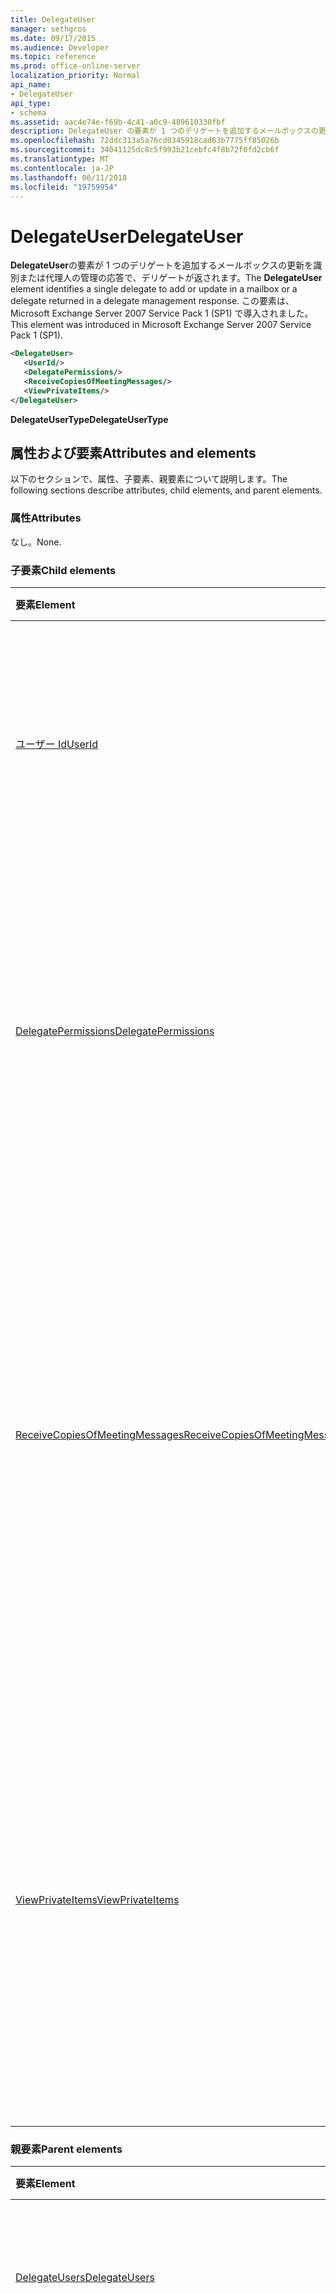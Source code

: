 ```yaml
---
title: DelegateUser
manager: sethgros
ms.date: 09/17/2015
ms.audience: Developer
ms.topic: reference
ms.prod: office-online-server
localization_priority: Normal
api_name:
- DelegateUser
api_type:
- schema
ms.assetid: aac4e74e-f69b-4c41-a0c9-489610330fbf
description: DelegateUser の要素が 1 つのデリゲートを追加するメールボックスの更新を識別または代理人の管理の応答で、デリゲートが返されます。 この要素は、Microsoft Exchange Server 2007 Service Pack 1 (SP1) で導入されました。
ms.openlocfilehash: 72ddc313a5a76cd0345918cad63b7775ff85026b
ms.sourcegitcommit: 34041125dc8c5f993b21cebfc4f8b72f0fd2cb6f
ms.translationtype: MT
ms.contentlocale: ja-JP
ms.lasthandoff: 06/11/2018
ms.locfileid: "19759954"
---
```

# <a name="delegateuser"></a><span data-ttu-id="ac677-104">DelegateUser</span><span class="sxs-lookup"><span data-stu-id="ac677-104">DelegateUser</span></span>

<span data-ttu-id="ac677-105">**DelegateUser**の要素が 1 つのデリゲートを追加するメールボックスの更新を識別または代理人の管理の応答で、デリゲートが返されます。</span><span class="sxs-lookup"><span data-stu-id="ac677-105">The **DelegateUser** element identifies a single delegate to add or update in a mailbox or a delegate returned in a delegate management response.</span></span> <span data-ttu-id="ac677-106">この要素は、Microsoft Exchange Server 2007 Service Pack 1 (SP1) で導入されました。</span><span class="sxs-lookup"><span data-stu-id="ac677-106">This element was introduced in Microsoft Exchange Server 2007 Service Pack 1 (SP1).</span></span> 
  
```xml
<DelegateUser>
   <UserId/>
   <DelegatePermissions/>
   <ReceiveCopiesOfMeetingMessages/>
   <ViewPrivateItems/>
</DelegateUser>
```

<span data-ttu-id="ac677-107">**DelegateUserType**</span><span class="sxs-lookup"><span data-stu-id="ac677-107">**DelegateUserType**</span></span>

## <a name="attributes-and-elements"></a><span data-ttu-id="ac677-108">属性および要素</span><span class="sxs-lookup"><span data-stu-id="ac677-108">Attributes and elements</span></span>

<span data-ttu-id="ac677-109">以下のセクションで、属性、子要素、親要素について説明します。</span><span class="sxs-lookup"><span data-stu-id="ac677-109">The following sections describe attributes, child elements, and parent elements.</span></span>
  
### <a name="attributes"></a><span data-ttu-id="ac677-110">属性</span><span class="sxs-lookup"><span data-stu-id="ac677-110">Attributes</span></span>

<span data-ttu-id="ac677-111">なし。</span><span class="sxs-lookup"><span data-stu-id="ac677-111">None.</span></span>
  
### <a name="child-elements"></a><span data-ttu-id="ac677-112">子要素</span><span class="sxs-lookup"><span data-stu-id="ac677-112">Child elements</span></span>

|<span data-ttu-id="ac677-113">**要素**</span><span class="sxs-lookup"><span data-stu-id="ac677-113">**Element**</span></span>|<span data-ttu-id="ac677-114">**説明**</span><span class="sxs-lookup"><span data-stu-id="ac677-114">**Description**</span></span>|
|:-----|:-----|
|[<span data-ttu-id="ac677-115">ユーザー Id</span><span class="sxs-lookup"><span data-stu-id="ac677-115">UserId</span></span>](userid.md) <br/> |<span data-ttu-id="ac677-116">デリゲートを識別します。</span><span class="sxs-lookup"><span data-stu-id="ac677-116">Identifies the delegate.</span></span> <span data-ttu-id="ac677-117">この要素は、Exchange 2007 SP1 で導入されました。</span><span class="sxs-lookup"><span data-stu-id="ac677-117">This element was introduced in Exchange 2007 SP1.</span></span>  <br/> |
|[<span data-ttu-id="ac677-118">DelegatePermissions</span><span class="sxs-lookup"><span data-stu-id="ac677-118">DelegatePermissions</span></span>](delegatepermissions.md) <br/> |<span data-ttu-id="ac677-119">デリゲートのアクセス許可レベルの設定が含まれています。</span><span class="sxs-lookup"><span data-stu-id="ac677-119">Contains the delegate permission level settings.</span></span> <span data-ttu-id="ac677-120">この要素は、Exchange 2007 SP1 で導入されました。</span><span class="sxs-lookup"><span data-stu-id="ac677-120">This element was introduced in Exchange 2007 SP1.</span></span>  <br/> |
|[<span data-ttu-id="ac677-121">ReceiveCopiesOfMeetingMessages</span><span class="sxs-lookup"><span data-stu-id="ac677-121">ReceiveCopiesOfMeetingMessages</span></span>](receivecopiesofmeetingmessages.md) <br/> |<span data-ttu-id="ac677-122">代理人が会議に関連するプリンシパルにアドレス指定されたメッセージのコピーを受け取るかどうかを示します。</span><span class="sxs-lookup"><span data-stu-id="ac677-122">Indicates whether a delegate receives copies of meeting-related messages that are addressed to the principal.</span></span> <span data-ttu-id="ac677-123">この要素は、Exchange 2007 SP1 で導入されました。</span><span class="sxs-lookup"><span data-stu-id="ac677-123">This element was introduced in Exchange 2007 SP1.</span></span>  <br/> |
|[<span data-ttu-id="ac677-124">ViewPrivateItems</span><span class="sxs-lookup"><span data-stu-id="ac677-124">ViewPrivateItems</span></span>](viewprivateitems.md) <br/> |<span data-ttu-id="ac677-125">代理人が主体のメールボックスにプライベートの予定表アイテムを表示する権限を持つかどうかを示します。</span><span class="sxs-lookup"><span data-stu-id="ac677-125">Indicates whether a delegate has permission to view private calendar items in the principal's mailbox.</span></span> <span data-ttu-id="ac677-126">この要素は、Exchange 2007 SP1 で導入されました。</span><span class="sxs-lookup"><span data-stu-id="ac677-126">This element was introduced in Exchange 2007 SP1.</span></span>  <br/> |
   
### <a name="parent-elements"></a><span data-ttu-id="ac677-127">親要素</span><span class="sxs-lookup"><span data-stu-id="ac677-127">Parent elements</span></span>

|<span data-ttu-id="ac677-128">**要素**</span><span class="sxs-lookup"><span data-stu-id="ac677-128">**Element**</span></span>|<span data-ttu-id="ac677-129">**説明**</span><span class="sxs-lookup"><span data-stu-id="ac677-129">**Description**</span></span>|
|:-----|:-----|
|[<span data-ttu-id="ac677-130">DelegateUsers</span><span class="sxs-lookup"><span data-stu-id="ac677-130">DelegateUsers</span></span>](delegateusers.md) <br/> |<span data-ttu-id="ac677-131">追加または更新のメールボックスに代理人の id が含まれています。</span><span class="sxs-lookup"><span data-stu-id="ac677-131">Contains the identities of delegates to add or update in a mailbox.</span></span>  <br/> |
|[<span data-ttu-id="ac677-132">DelegateUserResponseMessageType</span><span class="sxs-lookup"><span data-stu-id="ac677-132">DelegateUserResponseMessageType</span></span>](delegateuserresponsemessagetype.md) <br/> |<span data-ttu-id="ac677-133">代理人の管理操作の応答メッセージが含まれています。</span><span class="sxs-lookup"><span data-stu-id="ac677-133">Contains response messages for delegate management operations.</span></span> <span data-ttu-id="ac677-134">この要素は、Microsoft Exchange Server 2007 Service Pack 1 (SP1) で導入されました。</span><span class="sxs-lookup"><span data-stu-id="ac677-134">This element was introduced in Microsoft Exchange Server 2007 Service Pack 1 (SP1).</span></span>  <br/> |
   
## <a name="remarks"></a><span data-ttu-id="ac677-135">備考</span><span class="sxs-lookup"><span data-stu-id="ac677-135">Remarks</span></span>

<span data-ttu-id="ac677-136">この要素を記述するスキーマは、クライアント アクセス サーバーの役割がインストールされている Microsoft Exchange Server 2007 を実行しているコンピューターの EWS 仮想ディレクトリにあります。</span><span class="sxs-lookup"><span data-stu-id="ac677-136">The schema that describes this element is located in the EWS virtual directory of the computer that is running Microsoft Exchange Server 2007 that has the Client Access server role installed.</span></span>
  
## <a name="element-information"></a><span data-ttu-id="ac677-137">要素情報</span><span class="sxs-lookup"><span data-stu-id="ac677-137">Element information</span></span>

|||
|:-----|:-----|
|<span data-ttu-id="ac677-138">名前空間</span><span class="sxs-lookup"><span data-stu-id="ac677-138">Namespace</span></span>  <br/> |http://schemas.microsoft.com/exchange/services/2006/types  <br/> |
|<span data-ttu-id="ac677-139">スキーマ名</span><span class="sxs-lookup"><span data-stu-id="ac677-139">Schema Name</span></span>  <br/> |<span data-ttu-id="ac677-140">タイプのスキーマ</span><span class="sxs-lookup"><span data-stu-id="ac677-140">Types schema</span></span>  <br/> |
|<span data-ttu-id="ac677-141">検証ファイル</span><span class="sxs-lookup"><span data-stu-id="ac677-141">Validation File</span></span>  <br/> |<span data-ttu-id="ac677-142">Types.xsd</span><span class="sxs-lookup"><span data-stu-id="ac677-142">Types.xsd</span></span>  <br/> |
|<span data-ttu-id="ac677-143">空に設定可能</span><span class="sxs-lookup"><span data-stu-id="ac677-143">Can be Empty</span></span>  <br/> |<span data-ttu-id="ac677-144">False</span><span class="sxs-lookup"><span data-stu-id="ac677-144">False</span></span>  <br/> |
   
## <a name="see-also"></a><span data-ttu-id="ac677-145">関連項目</span><span class="sxs-lookup"><span data-stu-id="ac677-145">See also</span></span>

- [<span data-ttu-id="ac677-146">AddDelegate 操作</span><span class="sxs-lookup"><span data-stu-id="ac677-146">AddDelegate operation</span></span>](adddelegate-operation.md) 
- [<span data-ttu-id="ac677-147">UpdateDelegate 操作</span><span class="sxs-lookup"><span data-stu-id="ac677-147">UpdateDelegate operation</span></span>](updatedelegate-operation.md)
- [<span data-ttu-id="ac677-148">Exchange での EWS の XML 要素</span><span class="sxs-lookup"><span data-stu-id="ac677-148">EWS XML elements in Exchange</span></span>](ews-xml-elements-in-exchange.md)
- [<span data-ttu-id="ac677-149">デリゲートを追加します。</span><span class="sxs-lookup"><span data-stu-id="ac677-149">Adding Delegates</span></span>](http://msdn.microsoft.com/library/3a744150-66a3-4a13-9433-793603ba5038%28Office.15%29.aspx)

